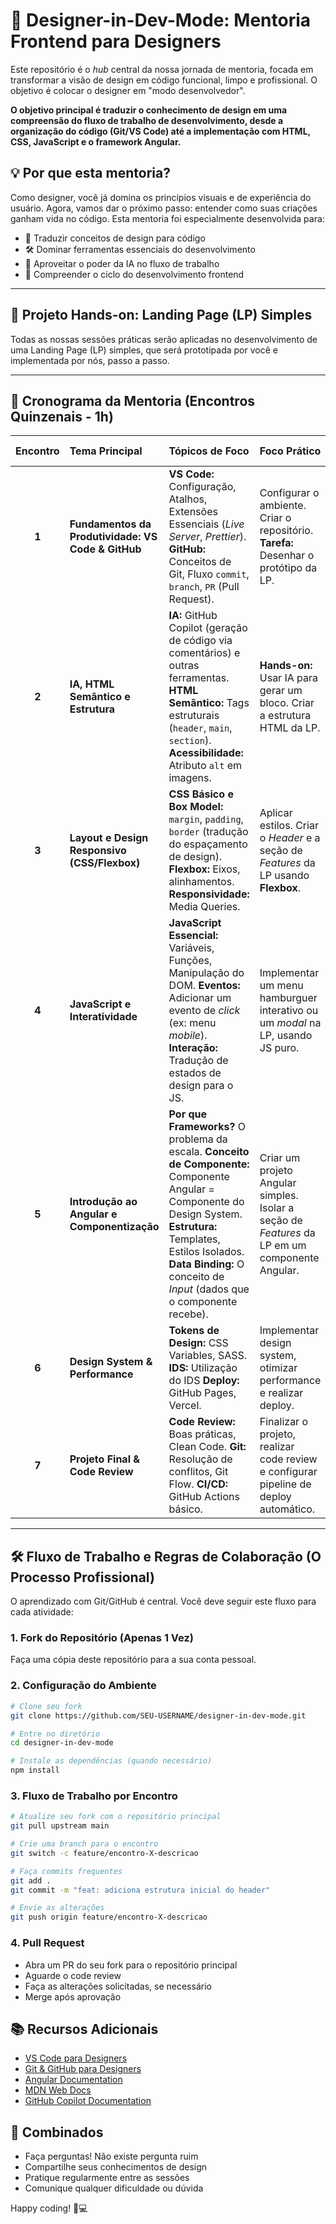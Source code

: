 # 🚀 Designer-in-Dev-Mode: Mentoria Frontend para Designers

Este repositório é o *hub* central da nossa jornada de mentoria, focada em transformar a visão de design em código funcional, limpo e profissional. O objetivo é colocar o designer em "modo desenvolvedor".

**O objetivo principal é traduzir o conhecimento de design em uma compreensão do fluxo de trabalho de desenvolvimento, desde a organização do código (Git/VS Code) até a implementação com HTML, CSS, JavaScript e o framework Angular.**

## 💡 Por que esta mentoria?

Como designer, você já domina os princípios visuais e de experiência do usuário. Agora, vamos dar o próximo passo: entender como suas criações ganham vida no código. Esta mentoria foi especialmente desenvolvida para:

- 🎨 Traduzir conceitos de design para código
- 🛠️ Dominar ferramentas essenciais do desenvolvimento
- 🤖 Aproveitar o poder da IA no fluxo de trabalho
- 🔄 Compreender o ciclo do desenvolvimento frontend

---

## 🎯 Projeto Hands-on: Landing Page (LP) Simples

Todas as nossas sessões práticas serão aplicadas no desenvolvimento de uma Landing Page (LP) simples, que será prototipada por você e implementada por nós, passo a passo.

---

## 📅 Cronograma da Mentoria (Encontros Quinzenais - 1h)

| Encontro | Tema Principal | Tópicos de Foco | Foco Prático | Pasta de Trabalho |
| :---: | :--- | :--- | :--- | :---: |
| **1** | **Fundamentos da Produtividade: VS Code & GitHub** | **VS Code:** Configuração, Atalhos, Extensões Essenciais (*Live Server*, *Prettier*). **GitHub:** Conceitos de Git, Fluxo `commit`, `branch`, `PR` (Pull Request). | Configurar o ambiente. Criar o repositório. **Tarefa:** Desenhar o protótipo da LP. | `01-encontro-vscode-github` |
| **2** | **IA, HTML Semântico e Estrutura** | **IA:** GitHub Copilot (geração de código via comentários) e outras ferramentas. **HTML Semântico:** Tags estruturais (`header`, `main`, `section`). **Acessibilidade:** Atributo `alt` em imagens. | **Hands-on:** Usar IA para gerar um bloco. Criar a estrutura HTML da LP. | `02-encontro-ia-html` |
| **3** | **Layout e Design Responsivo (CSS/Flexbox)** | **CSS Básico e Box Model:** `margin`, `padding`, `border` (tradução do espaçamento de design). **Flexbox:** Eixos, alinhamentos. **Responsividade:** Media Queries. | Aplicar estilos. Criar o *Header* e a seção de *Features* da LP usando **Flexbox**. | `03-encontro-layout-responsivo` |
| **4** | **JavaScript e Interatividade** | **JavaScript Essencial:** Variáveis, Funções, Manipulação do DOM. **Eventos:** Adicionar um evento de *click* (ex: menu *mobile*). **Interação:** Tradução de estados de design para o JS. | Implementar um menu hamburguer interativo ou um *modal* na LP, usando JS puro. | `04-encontro-javascript` |
| **5** | **Introdução ao Angular e Componentização** | **Por que Frameworks?** O problema da escala. **Conceito de Componente:** Componente Angular = Componente do Design System. **Estrutura:** Templates, Estilos Isolados. **Data Binding:** O conceito de *Input* (dados que o componente recebe). | Criar um projeto Angular simples. Isolar a seção de *Features* da LP em um componente Angular. | `05-encontro-angular-component` |
| **6** | **Design System & Performance** | **Tokens de Design:** CSS Variables, SASS. **IDS:** Utilização do IDS **Deploy:** GitHub Pages, Vercel. | Implementar design system, otimizar performance e realizar deploy. | `06-encontro-deploy` |
| **7** | **Projeto Final & Code Review** | **Code Review:** Boas práticas, Clean Code. **Git:** Resolução de conflitos, Git Flow. **CI/CD:** GitHub Actions básico. | Finalizar o projeto, realizar code review e configurar pipeline de deploy automático. | `07-encontro-final` |

---

## 🛠️ Fluxo de Trabalho e Regras de Colaboração (O Processo Profissional)

O aprendizado com Git/GitHub é central. Você deve seguir este fluxo para cada atividade:

### 1. **Fork do Repositório (Apenas 1 Vez)**
Faça uma cópia deste repositório para a sua conta pessoal.

### 2. **Configuração do Ambiente**
```bash
# Clone seu fork
git clone https://github.com/SEU-USERNAME/designer-in-dev-mode.git

# Entre no diretório
cd designer-in-dev-mode

# Instale as dependências (quando necessário)
npm install
```

### 3. **Fluxo de Trabalho por Encontro**
```bash
# Atualize seu fork com o repositório principal
git pull upstream main

# Crie uma branch para o encontro
git switch -c feature/encontro-X-descricao

# Faça commits frequentes
git add .
git commit -m "feat: adiciona estrutura inicial do header"

# Envie as alterações
git push origin feature/encontro-X-descricao
```

### 4. **Pull Request**
- Abra um PR do seu fork para o repositório principal
- Aguarde o code review
- Faça as alterações solicitadas, se necessário
- Merge após aprovação

## 📚 Recursos Adicionais

- [VS Code para Designers](https://code.visualstudio.com/docs/editor/accessibility)
- [Git & GitHub para Designers](https://www.atlassian.com/git/tutorials/what-is-version-control)
- [Angular Documentation](https://angular.io/docs)
- [MDN Web Docs](https://developer.mozilla.org/pt-BR/)
- [GitHub Copilot Documentation](https://docs.github.com/en/copilot)

## 🤝 Combinados

- Faça perguntas! Não existe pergunta ruim
- Compartilhe seus conhecimentos de design
- Pratique regularmente entre as sessões
- Comunique qualquer dificuldade ou dúvida

Happy coding! 🎨💻

